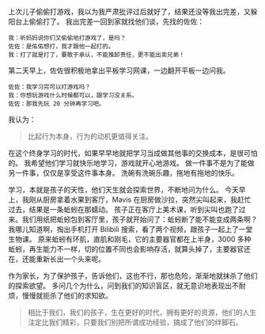 上次儿子偷偷打游戏，我以为我严肃批评过后就好了，结果还没等我出完差，又躲阳台上偷偷打了。
我出完差一回到家就找他们谈，先找的佐佐：
```
我：听妈妈说你们又偷偷地打游戏了，是吗？
佐佐：是佑佑想打，我才跟他一起打的。
我：打了就是打了，要敢于承认，不能推卸责任，更不能出卖兄弟！
```

第二天早上，佐佐很积极地拿出平板学习网课，一边翻开平板一边问我。
```
佐佐：我学习完可以打游戏吗？
我：你想玩游戏什么时候都可以，跟学习没关系。
佐佐：那我先玩 20 分钟再学习吧。
```

我认为：
>比起行为本身，行为的动机更值得关注。

在这个终身学习的时代，如果早早地就把学习当成做其他事的交换成本，是很可怕的。
我希望他们学习就快乐地学习，游戏就开心地游戏。
做一件事不是为了能做另一件事，仅仅是享受这件事本身。
洗碗有洗碗乐趣，拖地有拖地的快乐。

学习，本就是孩子的天性，他们天生就会探索世界，不断地问为什么。
今天早上，我刚从厨房拿着水果到客厅，Mavis 在厨房做沙拉，突然尖叫起来，我赶忙过去，结果是一条蚯蚓在那蠕动。
孩子正在客厅上美术课，听到尖叫也跑了过来。我们用纸把蚯蚓包到客厅里，孩子就开始问了：蚯蚓断了能不能变成两条啊？
我哪儿知道啊，掏出手机打开 Bilibili 搜索，看了两个视频，跟孩子一起上了一堂生物课。
原来蚯蚓有环肌，直肌和刚毛，它的主要器官都在上半身，3000 多种蚯蚓，再生能力不一样，切的位置不同也会影响存活，就算头掉了，主要器官还在，还能重新长出一个头来呢。

作为家长，为了保护孩子，告诉他们，这也不行，那也危险，渐渐地就抹杀了他们的探索欲望。
多问几个为什么，问到我们的知识盲区，就无意识地表现出不耐烦，慢慢就扼杀了他们的求知欲。

>相比于我们，我们的孩子，生在更好的时代，拥有更好的资源，他们的人生注定比我们精彩，只要我们别把所谓成功经验，搞成了他们的绊脚石。
